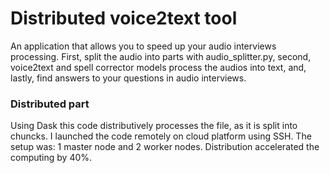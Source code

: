 # Distributed voice2text tool
An application that allows you to speed up your audio interviews processing. First, split the audio into parts with audio_splitter.py,
second, voice2text and spell corrector models process the audios into text, and, lastly, find answers to your questions in audio interviews.

### Distributed part
Using Dask this code distributively processes the file, as it is split into chuncks. I launched the code remotely on cloud platform using SSH. The setup was: 1 master node and 2 worker nodes.
Distribution accelerated the computing by 40%.
